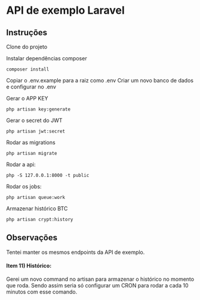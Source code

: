 # API de exemplo Laravel

## Instruções

Clone do projeto

Instalar dependências composer
  
`composer install`

Copiar o .env.example para a raiz como .env
Criar um novo banco de dados e configurar no .env

Gerar o APP KEY

`php artisan key:generate`

Gerar o secret do JWT

`php artisan jwt:secret`

Rodar as migrations

`php artisan migrate`

Rodar a api:

`php -S 127.0.0.1:8000 -t public`

Rodar os jobs:

`php artisan queue:work`

Armazenar histórico BTC

`php artisan crypt:history`

## Observações

Tentei manter os mesmos endpoints da API de exemplo.

#### Item 11) Histórico:

Gerei um novo command no artisan para armazenar o histórico no momento que roda. Sendo assim seria só configurar um CRON para rodar a cada 10 minutos com esse comando.
